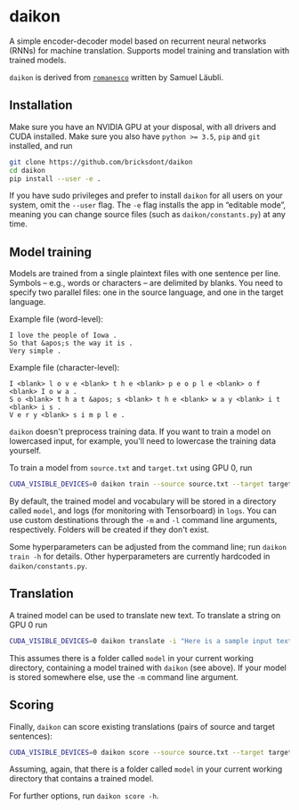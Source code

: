 # daikon

A simple encoder-decoder model based on recurrent neural networks (RNNs) for machine translation. Supports model training and translation with trained models.

`daikon` is derived from [`romanesco`](https://github.com/laeubli/romanesco) written by Samuel Läubli.

## Installation

Make sure you have an NVIDIA GPU at your disposal, with all drivers and CUDA
installed. Make sure you also have `python >= 3.5`, `pip` and `git` installed,
and run

```bash
git clone https://github.com/bricksdont/daikon
cd daikon
pip install --user -e .
```

If you have sudo privileges and prefer to install `daikon` for all users on
your system, omit the `--user` flag. The `-e` flag installs the app in “editable
mode”, meaning you can change source files (such as `daikon/constants.py`) at any
time.

## Model training

Models are trained from a single plaintext files with one sentence per line.
Symbols – e.g., words or characters – are delimited by blanks. You need to specify two
parallel files: one in the source language, and one in the target language.

Example file (word-level):

```
I love the people of Iowa .
So that &apos;s the way it is .
Very simple .
```

Example file (character-level):

```
I <blank> l o v e <blank> t h e <blank> p e o p l e <blank> o f <blank> I o w a .
S o <blank> t h a t &apos; s <blank> t h e <blank> w a y <blank> i t <blank> i s .
V e r y <blank> s i m p l e .
```

`daikon` doesn't preprocess training data. If you want to train a model on lowercased input, for example, you'll need to lowercase the training data yourself.

To train a model from `source.txt` and `target.txt` using GPU 0, run

```bash
CUDA_VISIBLE_DEVICES=0 daikon train --source source.txt --target target.txt
```

By default, the trained model and vocabulary will be stored in a directory called `model`, and logs (for monitoring with Tensorboard) in `logs`. You can use custom destinations through the `-m` and `-l` command line arguments, respectively. Folders will be created if they don't exist.

Some hyperparameters can be adjusted from the command line; run `daikon train -h` for details. Other hyperparameters are currently hardcoded in `daikon/constants.py`.


## Translation

A trained model can be used to translate new text. To translate a string on GPU 0 run

```bash
CUDA_VISIBLE_DEVICES=0 daikon translate -i "Here is a sample input text"
```

This assumes there is a folder called `model` in your current working directory, containing a model trained with `daikon` (see above). If your model is stored somewhere else, use the `-m` command line argument.


## Scoring

Finally, `daikon` can score existing translations (pairs of source and target sentences):

```bash
CUDA_VISIBLE_DEVICES=0 daikon score --source source.txt --target target.txt 
```

Assuming, again, that there is a folder called `model` in your current working directory that contains a trained model.

For further options, run `daikon score -h`.

